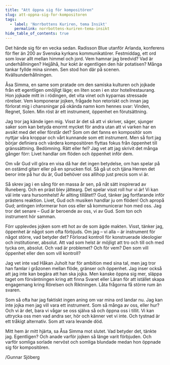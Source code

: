 ```yaml
---
title: "Att öppna sig för kompositören"
slug: att-oppna-sig-for-kompositoren
tags:
  - label: 'Norrbottens Kuriren, tema Insikt'
    permalink: norrbottens-kuriren-tema-insikt
hide_table_of_contents: true
---
```

Det hände sig för en vecka sedan. Radisson Blue utanför Arlanda, konferens för fler än 200 av Svenska kyrkans kommunikatörer. Festmiddag, ett ord som lovar allt mellan himmel och jord. Vem hamnar jag bredvid? Vad är underhållningen? Hejjåhå, hur kokt är egentligen den här potatisen? Många tankar fyllde mina sinnen. Sen stod hon där på scenen. Kvällsunderhållningen.

<!--truncate-->

Åsa Simma, en same som pratade om den samiska kulturen och jojkade från ett egentligen omöjligt läge; en liten scen i en stor hotellrestaurang. Hon jojkade mitt in i rödingen, det vita vinet och kyparnas stressade rörelser. Vem komponerar jojken, frågade hon retoriskt och innan jag förlorat mig i chansningar på okända namn kom hennes svar: Vinden, Regnet, Solen. Min röst är ett instrument, öppenhet en förutsättning.

Jag tror jag kände igen mig. Visst är det så att vi skriver, säger, sjunger saker som kan betyda enormt mycket för andra utan att vi varken har en avsikt med det eller förstår det? Som om det fanns en kompositör som nyttjar våra kroppar och vårt kunnande som ett instrument. Men så fort jag börjar definiera och värdera kompositören flyttas fokus från öppenhet till gränssättning. Bedömning. Rätt eller fel? Jag vet att jag skrivit det många gånger förr: Livet handlar om flöden och öppenhet inför dem.

Om vår Gud vill göra en visa då har det ingen betydelse, om han spelar på en ostämd gitarr eller på en sprucken fiol. Så gå ut och tjäna Herren det beror inte på hur du är, Gud behöver oss allihop just precis som vi är.

Så skrev jag i en sång för en massa år sen, på nåt sätt inspirerad av Runeberg. Och en präst blev jättearg. Det spelar visst roll hur vi är! Vi kan väl inte vara hursomhelst! Är allting tillåtet!? Gud, tänker jag fortfarande inför prästens reaktion. Livet, Gud och musiken handlar ju om flöden! Och apropå Gud; antingen informerar hon oss eller så kommunicerar hon med oss. Jag tror det senare – Gud är beroende av oss, vi av Gud. Som ton och instrument hör samman.

Förr upplevdes jojken som ett hot av de som ägde makten. Visst, tänker jag, öppenhet är något som ofta förbjuds. Om jag – vi alla – är instrument för något större, vad betyder det? Förlorad kontroll för konstruerade ideologier och institutioner, absolut. Att vad som helst är möjligt att tro och till och med tycka om, absolut. Och vad är problemet? Och för vem? Den som vill öppenhet eller den som vill kontroll?

Jag vet inte vad Håkan Juholt har för ambition med sina tal, men jag tror han famlar i gråzonen mellan flöde, gränser och öppenhet. Jag inser också att jag inte kan begära att han ska jojka. Men kanske öppna sig mer, släppa taget om förväntningen kring att finna Svaret eller Läran för att istället skapa engagemang kring Rörelsen och Riktningen. Låta frågorna få större rum än svaren.

Som så ofta har jag faktiskt ingen aning om var mina ord landar nu. Jag kan inte jojka men jag vill vara ett instrument. Som så många av oss, eller hur? Och vi är det, bara vi vågar se oss själva så och öppna oss i tillit. Vi kan uttrycka oss men vad andra ser, hör och känner vet vi inte. Och tystnad är ett tråkigt alternativ. Som att vara levande död.

Mitt hem är mitt hjärta, sa Åsa Simma mot slutet. Vad betyder det, tänkte jag. Egentligen? Och anade varför jojken så länge varit förbjuden. Och varför somliga sorlade nervöst och somliga blundade medan hon öppnade sig för kompositören.

/Gunnar Sjöberg
